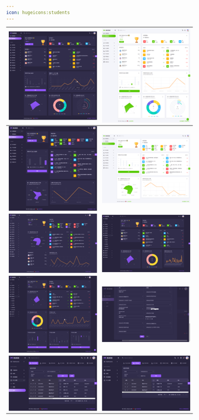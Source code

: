 ```yaml
---
icon: hugeicons:students
---
```



| <img src="./images/01.png" > | <img src="./images/02.png" > |
|------------------------------------------|------------------------------------------|
| <img src="./images/03.png" > | <img src="./images/04.png" > |
| <img src="./images/05.png" > | <img src="./images/06.png" > |
| <img src="./images/07.png" > | <img src="./images/08.png" > |
| <img src="./images/09.png" > | <img src="./images/10.png" > |
